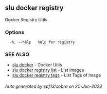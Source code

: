 ## slu docker registry

Docker Registry Utils

### Options

```
  -h, --help   help for registry
```

### SEE ALSO

* [slu docker](slu_docker.md)	 - Docker Utils
* [slu docker registry list](slu_docker_registry_list.md)	 - List Images
* [slu docker registry tags](slu_docker_registry_tags.md)	 - List Tags of Image

###### Auto generated by spf13/cobra on 20-Jun-2023
